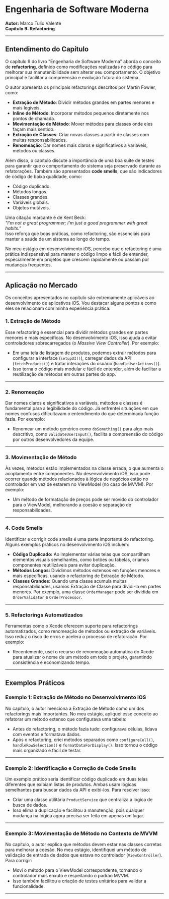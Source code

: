 # Engenharia de Software Moderna  
**Autor:** Marco Tulio Valente  
**Capítulo 9: Refactoring**

---

## **Entendimento do Capítulo**

O capítulo 9 do livro "Engenharia de Software Moderna" aborda o conceito de **refactoring**, definido como modificações realizadas no código para melhorar sua manutenibilidade sem alterar seu comportamento. O objetivo principal é facilitar a compreensão e evolução futura do sistema.

O autor apresenta os principais refactorings descritos por Martin Fowler, como:
- **Extração de Método**: Dividir métodos grandes em partes menores e mais legíveis.
- **Inline de Método**: Incorporar métodos pequenos diretamente nos pontos de chamada.
- **Movimentação de Método**: Mover métodos para classes onde eles façam mais sentido.
- **Extração de Classes**: Criar novas classes a partir de classes com muitas responsabilidades.
- **Renomeação**: Dar nomes mais claros e significativos a variáveis, métodos ou classes.

Além disso, o capítulo discute a importância de uma boa suíte de testes para garantir que o comportamento do sistema seja preservado durante as refatorações. Também são apresentados **code smells**, que são indicadores de código de baixa qualidade, como:
- Código duplicado.
- Métodos longos.
- Classes grandes.
- Variáveis globais.
- Objetos mutáveis.

Uma citação marcante é de Kent Beck:  
*"I'm not a great programmer; I'm just a good programmer with great habits."*  
Isso reforça que boas práticas, como refactoring, são essenciais para manter a saúde de um sistema ao longo do tempo.

No meu estágio em desenvolvimento iOS, percebo que o refactoring é uma prática indispensável para manter o código limpo e fácil de entender, especialmente em projetos que crescem rapidamente ou passam por mudanças frequentes.

---

## **Aplicação no Mercado**

Os conceitos apresentados no capítulo são extremamente aplicáveis ao desenvolvimento de aplicativos iOS. Vou destacar alguns pontos e como eles se relacionam com minha experiência prática:

### 1. **Extração de Método**
Esse refactoring é essencial para dividir métodos grandes em partes menores e mais específicas. No desenvolvimento iOS, isso ajuda a evitar controladores sobrecarregados (o *Massive View Controller*). Por exemplo:
- Em uma tela de listagem de produtos, podemos extrair métodos para configurar a interface (`setupUI()`), carregar dados da API (`fetchProducts()`) e tratar interações do usuário (`handleUserActions()`).
- Isso torna o código mais modular e fácil de entender, além de facilitar a reutilização de métodos em outras partes do app.

---

### 2. **Renomeação**
Dar nomes claros e significativos a variáveis, métodos e classes é fundamental para a legibilidade do código. Já enfrentei situações em que nomes confusos dificultavam o entendimento do que determinada função fazia. Por exemplo:
- Renomear um método genérico como `doSomething()` para algo mais descritivo, como `validateUserInput()`, facilita a compreensão do código por outros desenvolvedores da equipe.

---

### 3. **Movimentação de Método**
Às vezes, métodos estão implementados na classe errada, o que aumenta o acoplamento entre componentes. No desenvolvimento iOS, isso pode ocorrer quando métodos relacionados à lógica de negócios estão no controlador em vez de estarem no ViewModel (no caso de MVVM). Por exemplo:
- Um método de formatação de preços pode ser movido do controlador para o ViewModel, melhorando a coesão e separação de responsabilidades.

---

### 4. **Code Smells**
Identificar e corrigir code smells é uma parte importante do refactoring. Alguns exemplos práticos no desenvolvimento iOS incluem:
- **Código Duplicado:** Ao implementar várias telas que compartilham elementos visuais semelhantes, como botões ou tabelas, criamos componentes reutilizáveis para evitar duplicação.
- **Métodos Longos:** Dividimos métodos extensos em funções menores e mais específicas, usando o refactoring de Extração de Método.
- **Classes Grandes:** Quando uma classe acumula muitas responsabilidades, usamos Extração de Classe para dividi-la em partes menores. Por exemplo, uma classe `OrderManager` pode ser dividida em `OrderValidator` e `OrderProcessor`.

---

### 5. **Refactorings Automatizados**
Ferramentas como o Xcode oferecem suporte para refactorings automatizados, como renomeação de métodos ou extração de variáveis. Isso reduz o risco de erros e acelera o processo de refatoração. Por exemplo:
- Recentemente, usei o recurso de renomeação automática do Xcode para atualizar o nome de um método em todo o projeto, garantindo consistência e economizando tempo.

---

## **Exemplos Práticos**

### **Exemplo 1: Extração de Método no Desenvolvimento iOS**
No capítulo, o autor menciona a Extração de Método como um dos refactorings mais importantes. No meu estágio, apliquei esse conceito ao refatorar um método extenso que configurava uma tabela:
- Antes do refactoring, o método fazia tudo: configurava células, lidava com eventos e formatava dados.
- Após o refactoring, criei métodos separados como `configureCell()`, `handleRowSelection()` e `formatDataForDisplay()`. Isso tornou o código mais organizado e fácil de testar.

---

### **Exemplo 2: Identificação e Correção de Code Smells**
Um exemplo prático seria identificar código duplicado em duas telas diferentes que exibiam listas de produtos. Ambas usam lógicas semelhantes para buscar dados da API e exibi-los. Para resolver isso:
- Criar uma classe utilitária `ProductService` que centraliza a lógica de busca de dados.
- Isso elima a duplicação e facilitou a manutenção, pois qualquer mudança na lógica agora precisa ser feita em apenas um lugar.

---

### **Exemplo 3: Movimentação de Método no Contexto de MVVM**
No capítulo, o autor explica que métodos devem estar nas classes corretas para melhorar a coesão. No meu estágio, identifiquei um método de validação de entrada de dados que estava no controlador (`ViewController`). Para corrigir:
- Movi o método para o ViewModel correspondente, tornando o controlador mais enxuto e respeitando o padrão MVVM.
- Isso também facilitou a criação de testes unitários para validar a funcionalidade.

---